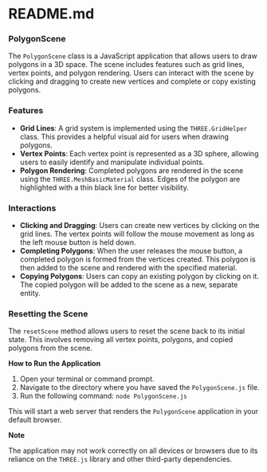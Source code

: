 **README.md**
================================

### PolygonScene

The `PolygonScene` class is a JavaScript application that allows users to draw polygons in a 3D space. The scene includes features such as grid lines, vertex points, and polygon rendering. Users can 
interact with the scene by clicking and dragging to create new vertices and complete or copy existing polygons.

### Features

*   **Grid Lines**: A grid system is implemented using the `THREE.GridHelper` class. This provides a helpful visual aid for users when drawing polygons.
*   **Vertex Points**: Each vertex point is represented as a 3D sphere, allowing users to easily identify and manipulate individual points.
*   **Polygon Rendering**: Completed polygons are rendered in the scene using the `THREE.MeshBasicMaterial` class. Edges of the polygon are highlighted with a thin black line for better visibility.

### Interactions

*   **Clicking and Dragging**: Users can create new vertices by clicking on the grid lines. The vertex points will follow the mouse movement as long as the left mouse button is held down.
*   **Completing Polygons**: When the user releases the mouse button, a completed polygon is formed from the vertices created. This polygon is then added to the scene and rendered with the specified 
material.
*   **Copying Polygons**: Users can copy an existing polygon by clicking on it. The copied polygon will be added to the scene as a new, separate entity.

### Resetting the Scene

The `resetScene` method allows users to reset the scene back to its initial state. This involves removing all vertex points, polygons, and copied polygons from the scene.

**How to Run the Application**

1.  Open your terminal or command prompt.
2.  Navigate to the directory where you have saved the `PolygonScene.js` file.
3.  Run the following command: `node PolygonScene.js`

This will start a web server that renders the `PolygonScene` application in your default browser.

**Note**

The application may not work correctly on all devices or browsers due to its reliance on the `THREE.js` library and other third-party dependencies.
